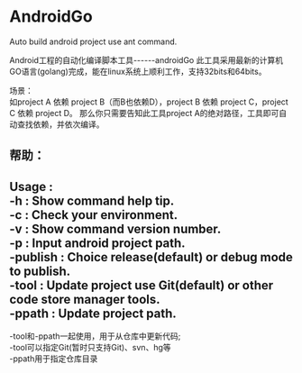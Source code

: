 AndroidGo
=========

Auto build android project use ant command.

Android工程的自动化编译脚本工具------androidGo
  此工具采用最新的计算机GO语言(golang)完成，能在linux系统上顺利工作，支持32bits和64bits。

场景：<br>
  如project A 依赖 project B（而B也依赖D），project B 依赖 project C，project C 依赖 project D。
  那么你只需要告知此工具project A的绝对路径，工具即可自动查找依赖，并依次编译。

帮助：<br>
 ------------------------
 Usage :<br>
       -h : Show command help tip.<br>
       -c : Check your environment.<br>
       -v : Show command version number.<br>
       -p : Input android project path.<br>
       -publish : Choice release(default) or debug mode to publish.<br>
       -tool    : Update project use Git(default) or other code store manager tools.<br>
       -ppath   : Update project path.
 ------------------------
 -tool和-ppath一起使用，用于从仓库中更新代码;<br>
 -tool可以指定Git(暂时只支持Git)、svn、hg等<br>
 -ppath用于指定仓库目录
